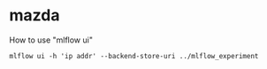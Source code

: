 # mazda

How to use "mlflow ui"

    mlflow ui -h 'ip addr' --backend-store-uri ../mlflow_experiment
